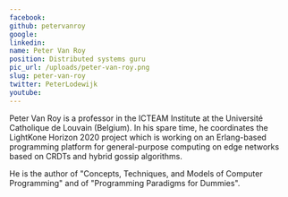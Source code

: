 ```yaml
---
facebook: 
github: petervanroy
google: 
linkedin: 
name: Peter Van Roy
position: Distributed systems guru
pic_url: /uploads/peter-van-roy.png
slug: peter-van-roy
twitter: PeterLodewijk
youtube: 
---
```

<p>Peter Van Roy is a professor in the ICTEAM Institute at the Universit&eacute; Catholique de Louvain (Belgium). In his spare time, he coordinates the LightKone Horizon 2020 project which is working on an Erlang-based programming platform for general-purpose computing on edge networks based on CRDTs and hybrid gossip algorithms.</p>

<p>He is the author of &quot;Concepts, Techniques, and Models of Computer Programming&quot; and of &quot;Programming Paradigms for Dummies&quot;.</p>
